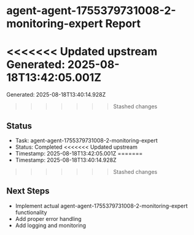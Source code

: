 # agent-agent-1755379731008-2-monitoring-expert Report

<<<<<<< Updated upstream
Generated: 2025-08-18T13:42:05.001Z
=======
Generated: 2025-08-18T13:40:14.928Z
>>>>>>> Stashed changes

## Status
- Task: agent-agent-1755379731008-2-monitoring-expert
- Status: Completed
<<<<<<< Updated upstream
- Timestamp: 2025-08-18T13:42:05.001Z
=======
- Timestamp: 2025-08-18T13:40:14.928Z
>>>>>>> Stashed changes

## Next Steps
- Implement actual agent-agent-1755379731008-2-monitoring-expert functionality
- Add proper error handling
- Add logging and monitoring

